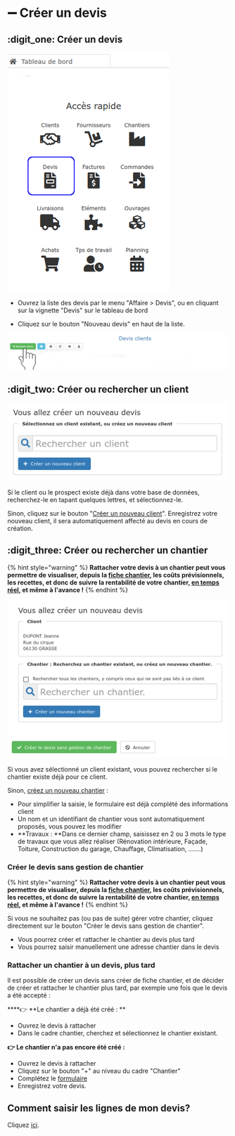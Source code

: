 # ➖ Créer un devis

## :digit_one: Créer un devis

![](../../../.gitbook/assets/screenshot-98a-.png)

*   Ouvrez la liste des devis par le menu "Affaire > Devis", ou en cliquant sur la vignette "Devis" sur le tableau de bord


* Cliquez sur le bouton "Nouveau devis" en haut de la liste.

![](../../../.gitbook/assets/screenshot-99a-.png)

## :digit_two: Créer ou rechercher un client

![](../../../.gitbook/assets/capture-decran-du-2021-08-05-16-19-53.png)

Si le client ou le prospect existe déjà dans votre base de données, recherchez-le en tapant quelques lettres, et sélectionnez-le.

Sinon, cliquez sur le bouton "[Créer un nouveau client](../../les-tiers/les-clients/)". Enregistrez votre nouveau client, il sera automatiquement affecté au devis en cours de création.



## :digit_three: Créer ou rechercher un chantier



{% hint style="warning" %}
**Rattacher votre devis à un chantier peut vous permettre de visualiser, depuis la **[**fiche chantier**](../../les-chantiers-1/la-fiche-chantier-en-detail.md#onglet-travaux)**, les coûts prévisionnels, les recettes, et donc de suivre la rentabilité de votre chantier, **[**en temps réel**](../../les-chantiers-1/pilotage-temps-reel.md)**, et même à l'avance !**
{% endhint %}

![](../../../.gitbook/assets/capture-decran-du-2021-08-05-16-23-35.png)

Si vous avez sélectionné un client existant, vous pouvez rechercher si le chantier existe déjà pour ce client.

Sinon, [créez un nouveau chantier](../../les-chantiers-1/creer-un-chantier.md) :

* Pour simplifier la saisie, le formulaire est déjà complété des informations client
* Un nom et un identifiant de chantier vous sont automatiquement proposés, vous pouvez les modifier
* **Travaux : **Dans ce dernier champ, saisissez en 2 ou 3 mots le type de travaux que vous allez réaliser (Rénovation intérieure, Façade, Toiture, Construction du garage, Chauffage, Climatisation, .......)



### Créer le devis sans gestion de chantier

{% hint style="warning" %}
**Rattacher votre devis à un chantier peut vous permettre de visualiser, depuis la **[**fiche chantier**](../../les-chantiers-1/la-fiche-chantier-en-detail.md#onglet-travaux)**, les coûts prévisionnels, les recettes, et donc de suivre la rentabilité de votre chantier, **[**en temps réel**](../../les-chantiers-1/pilotage-temps-reel.md)**, et même à l'avance !**
{% endhint %}

Si vous ne souhaitez pas (ou pas de suite) gérer votre chantier, cliquez directement sur le bouton "Créer le devis sans gestion de chantier".

* Vous pourrez créer et rattacher le chantier au devis plus tard
* Vous pourrez saisir manuellement une adresse chantier dans le devis



### Rattacher un chantier à un devis, plus tard

Il est possible de créer un devis sans créer de fiche chantier, et de décider de créer et rattacher le chantier plus tard, par exemple une fois que le devis a été accepté :



****:point_right: **Le chantier a déjà été créé : **

* Ouvrez le devis à rattacher
* Dans le cadre chantier, cherchez et sélectionnez le chantier existant.



****:point_right:**  Le chantier n'a pas encore été créé :**

* Ouvrez le devis à rattacher
* Cliquez sur le bouton "+" au niveau du cadre "Chantier"
* Complétez le [formulaire](../../les-chantiers-1/creer-un-chantier.md#creer-un-chantier)
* Enregistrez votre devis.



## Comment saisir les lignes de mon devis?

Cliquez [ici](saisir-les-lignes-du-devis/).
